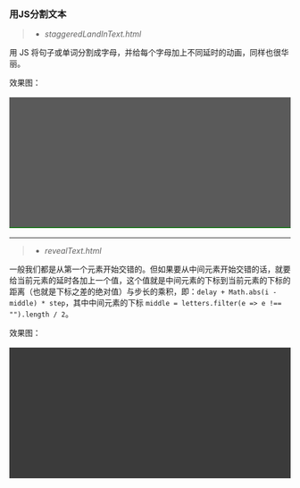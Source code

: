 ### 用JS分割文本
> - *staggeredLandInText.html*

用 JS 将句子或单词分割成字母，并给每个字母加上不同延时的动画，同样也很华丽。
<br>

效果图：<br><br>
<img src="staggeredLandInText.gif" width="900px">

<hr>

> - *revealText.html*

一般我们都是从第一个元素开始交错的。但如果要从中间元素开始交错的话，就要给当前元素的延时各加上一个值，这个值就是中间元素的下标到当前元素的下标的距离（也就是下标之差的绝对值）与步长的乘积，即：`delay + Math.abs(i - middle) * step`，其中中间元素的下标 `middle = letters.filter(e => e !== "").length / 2`。
<br>

效果图：<br><br>
<img src="revealText.gif" width="900px">